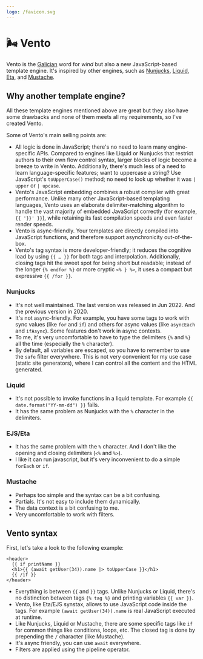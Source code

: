 ```yaml
---
logo: /favicon.svg
---
```


# 🌬 Vento

Vento is the [Galician](https://en.wikipedia.org/wiki/Galician_language) word
for _wind_ but also a new JavaScript-based template engine. It's inspired by
other engines, such as [Nunjucks](https://mozilla.github.io/nunjucks/),
[Liquid](https://liquidjs.com/), [Eta](https://eta.js.org/), and
[Mustache](https://mustache.github.io/).

## Why another template engine?

All these template engines mentioned above are great but they also have some
drawbacks and none of them meets all my requirements, so I've created Vento.

Some of Vento's main selling points are:

- All logic is done in JavaScript; there's no need to learn many engine-specific
  APIs. Compared to engines like Liquid or Nunjucks that restrict authors to
  their own flow control syntax, larger blocks of logic become a breeze to write
  in Vento. Additionally, there's much less of a need to learn language-specific
  features; want to uppercase a string? Use JavaScript's `toUpperCase()` method;
  no need to look up whether it was `| upper` or `| upcase`.
- Vento's JavaScript embedding combines a robust compiler with great
  performance. Unlike many other JavaScript-based templating languages, Vento
  uses an elaborate delimiter-matching algorithm to handle the vast majority of
  embedded JavaScript correctly (for example, `{{ '}}' }}`), while retaining its
  fast compilation speeds and even faster render speeds.
- Vento is async-friendly. Your templates are directly compiled into JavaScript
  functions, and therefore support asynchronicity out-of-the-box.
- Vento's tag syntax is more developer-friendly; it reduces the cognitive load
  by using `{{ … }}` for both tags and interpolation. Additionally, closing tags
  hit the sweet spot for being short but readable; instead of the longer
  `{% endfor %}` or more cryptic `<% } %>`, it uses a compact but expressive
  `{{ /for }}`.

### Nunjucks

- It's not well maintained. The last version was released in Jun 2022. And the
  previous version in 2020.
- It's not async-friendly. For example, you have some tags to work with sync
  values (like `for` and `if`) and others for async values (like `asyncEach` and
  `ifAsync`). Some features don't work in async contexts.
- To me, it's very uncomfortable to have to type the delimiters `{%` and `%}`
  all the time (especially the `%` character).
- By default, all variables are escaped, so you have to remember to use the
  `safe` filter everywhere. This is not very convenient for my use case (static
  site generators), where I can control all the content and the HTML generated.

### Liquid

- It's not possible to invoke functions in a liquid template. For example
  `{{ date.format("YY-mm-dd") }}` fails.
- It has the same problem as Nunjucks with the `%` character in the delimiters.

### EJS/Eta

- It has the same problem with the `%` character. And I don't like the opening
  and closing delimiters (`<%` and `%>`).
- I like it can run javascript, but it's very inconvenient to do a simple
  `forEach` or `if`.

### Mustache

- Perhaps too simple and the syntax can be a bit confusing.
- Partials. It's not easy to include them dynamically.
- The data context is a bit confusing to me.
- Very uncomfortable to work with filters.

## Vento syntax

First, let's take a look to the following example:

```vento
<header>
  {{ if printName }}
  <h1>{{ (await getUser(34)).name |> toUpperCase }}</h1>
  {{ /if }}
</header>
```

- Everything is between `{{` and `}}` tags. Unlike Nunjucks or Liquid, there's
  no distinction between tags `{% tag %}` and printing variables `{{ var }}`.
- Vento, like Eta/EJS synstax, allows to use JavaScript code inside the tags.
  For example `(await getUser(34)).name` is real JavaScript executed at runtime.
- Like Nunjucks, Liquid or Mustache, there are some specific tags like `if` for
  common things like conditions, loops, etc. The closed tag is done by
  prepending the `/` character (like Mustache).
- It's async friendly, you can use `await` everywhere.
- Filters are applied using the pipeline operator.
